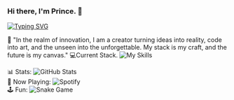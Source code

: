 ### Hi there, I'm Prince. 👋
[![Typing SVG](https://readme-typing-svg.herokuapp.com?lines=Welcome+to+my+domain)](https://git.io/typing-svg)

🚀 "In the realm of innovation, I am a creator turning ideas into reality, code into art, and the unseen into the unforgettable. 
My stack is my craft, and the future is my canvas."
💻Current Stack.
![My Skills](https://skillicons.dev/icons?i=ts,php,py,html,css,tailwind,figma,threejs,react,vue,vitest,supabase,prisma)

📊 Stats: ![GitHub Stats](https://github-readme-stats.vercel.app/api?username=princej02&show_icons=true&theme=radical)  
🎵 Now Playing: ![Spotify](https://spotify-github-profile.vercel.app/api/view?uid=0iMTGU9TcOOHddbN3CJdf1&cover_image=true&theme=default)  
🕹️ Fun: ![Snake Game](https://github.com/princej02/princej02/blob/output/github-contribution-grid-snake.svg)  



